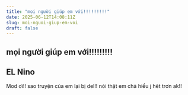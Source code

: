 ```yaml
---
title: "mọi người giúp em với!!!!!!!!!"
date: 2025-06-12T14:08:11Z
slug: moi-nguoi-giup-em-voi
draft: false
---
```


## mọi người giúp em với!!!!!!!!!

## EL Nino

Mod ơi!! sao truyện của em lại bị del!! nói thật em chả hiểu j hêt trơn ak!!